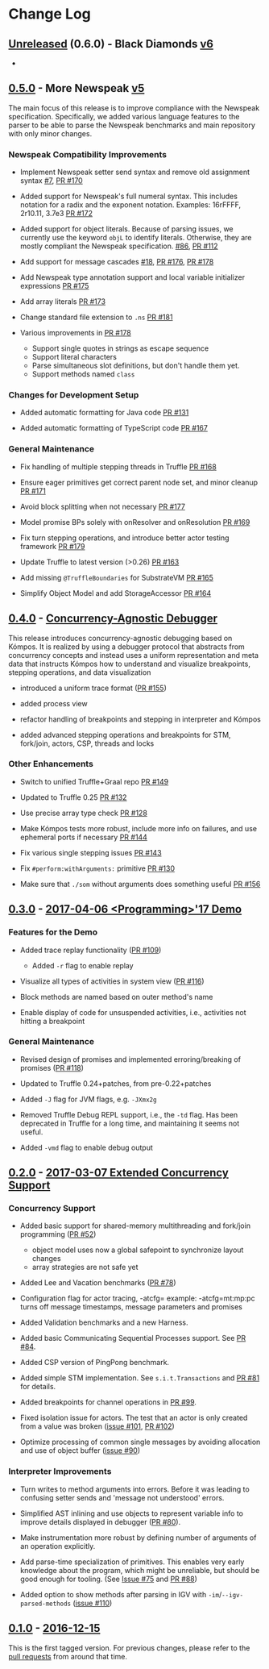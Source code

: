 # Change Log

## [Unreleased] \(0.6.0\) - Black Diamonds [v6]

  -

## [0.5.0] - More Newspeak [v5]

The main focus of this release is to improve compliance with the Newspeak
specification. Specifically, we added various language features to the parser
to be able to parse the Newspeak benchmarks and main repository with only minor
changes.

### Newspeak Compatibility Improvements

 - Implement Newspeak setter send syntax and remove old assignment syntax [\#7](https://github.com/smarr/SOMns/issues/7), [PR #170](https://github.com/smarr/SOMns/pull/170)

 - Added support for Newspeak's full numeral syntax. This includes notation for
   a radix and the exponent notation. Examples: 16rFFFF, 2r10.11, 3.7e3 [PR #172](https://github.com/smarr/SOMns/pull/172)

 - Added support for object literals. Because of parsing issues, we currently
   use the keyword `objL` to identify literals. Otherwise, they are mostly
   compliant the Newspeak specification.
   [#86](https://github.com/smarr/SOMns/issues/86), [PR #112](https://github.com/smarr/SOMns/pull/112)
   
 - Add support for message cascades [\#18](https://github.com/smarr/SOMns/issues/18), [PR #176](https://github.com/smarr/SOMns/pull/176), [PR #178](https://github.com/smarr/SOMns/pull/178)

 - Add Newspeak type annotation support and local variable initializer expressions [PR #175](https://github.com/smarr/SOMns/pull/175)
 
 - Add array literals [PR #173](https://github.com/smarr/SOMns/pull/173)

 - Change standard file extension to `.ns` [PR #181](https://github.com/smarr/SOMns/pull/181)

 - Various improvements in [PR #178](https://github.com/smarr/SOMns/pull/178)
   - Support single quotes in strings as escape sequence
   - Support literal characters
   - Parse simultaneous slot definitions, but don't handle them yet.
   - Support methods named `class`

### Changes for Development Setup

  - Added automatic formatting for Java code [PR #131](https://github.com/smarr/SOMns/pull/131)
  
  - Added automatic formatting of TypeScript code [PR #167](https://github.com/smarr/SOMns/pull/167) 

### General Maintenance

  - Fix handling of multiple stepping threads in Truffle [PR #168](https://github.com/smarr/SOMns/pull/168)

  - Ensure eager primitives get correct parent node set, and minor cleanup [PR #171](https://github.com/smarr/SOMns/pull/171)

  - Avoid block splitting when not necessary [PR #177](https://github.com/smarr/SOMns/pull/177)

  - Model promise BPs solely with onResolver and onResolution [PR #169](https://github.com/smarr/SOMns/pull/169) 

  - Fix turn stepping operations, and introduce better actor testing framework [PR #179](https://github.com/smarr/SOMns/pull/179) 
  
  - Update Truffle to latest version \(\>0.26\) [PR #163](https://github.com/smarr/SOMns/pull/163)
  
  - Add missing `@TruffleBoundaries` for SubstrateVM [PR #165](https://github.com/smarr/SOMns/pull/165) 

  - Simplify Object Model and add StorageAccessor [PR #164](https://github.com/smarr/SOMns/pull/164) 

## [0.4.0] - [Concurrency-Agnostic Debugger][v4]

This release introduces concurrency-agnostic debugging based on Kómpos.
It is realized by using a debugger protocol that abstracts from concurrency 
concepts and instead uses a uniform representation and meta data that instructs
Kómpos how to understand and visualize breakpoints, stepping operations, and
data visualization

  - introduced a uniform trace format ([PR #155](https://github.com/smarr/SOMns/pull/155))
  
  - added process view
  
  - refactor handling of breakpoints and stepping in interpreter and Kómpos
  
  - added advanced stepping operations and breakpoints for STM, fork/join, actors, CSP, threads and locks

### Other Enhancements

  - Switch to unified Truffle+Graal repo [PR #149](https://github.com/smarr/SOMns/pull/149) 

  - Updated to Truffle 0.25 [PR #132](https://github.com/smarr/SOMns/pull/132)

  - Use precise array type check [PR #128](https://github.com/smarr/SOMns/pull/128)

  - Make Kómpos tests more robust, include more info on failures, and use ephemeral ports if necessary [PR #144](https://github.com/smarr/SOMns/pull/144)

  - Fix various single stepping issues [PR #143](https://github.com/smarr/SOMns/pull/143)

  - Fix `#perform:withArguments:` primitive [PR #130](https://github.com/smarr/SOMns/pull/130)

  - Make sure that `./som` without arguments does something useful [PR #156](https://github.com/smarr/SOMns/issues/156)
  
## [0.3.0] - [2017-04-06 &lt;Programming&gt;'17 Demo][v3]

### Features for the Demo

 - Added trace replay functionality ([PR #109](https://github.com/smarr/SOMns/pull/109))
   - Added `-r` flag to enable replay

 - Visualize all types of activities in system view ([PR #116](https://github.com/smarr/SOMns/pull/116))

 - Block methods are named based on outer method's name

 - Enable display of code for unsuspended activities, i.e., activities not
   hitting a breakpoint

### General Maintenance

 - Revised design of promises and implemented erroring/breaking of promises
   ([PR #118](https://github.com/smarr/SOMns/pull/118))

 - Updated to Truffle 0.24+patches, from pre-0.22+patches

 - Added `-J` flag for JVM flags, e.g. `-JXmx2g`

 - Removed Truffle Debug REPL support, i.e., the `-td` flag. Has been deprecated
   in Truffle for a long time, and maintaining it seems not useful.

 - Added `-vmd` flag to enable debug output

## [0.2.0] - [2017-03-07 Extended Concurrency Support][v2]

### Concurrency Support

 - Added basic support for shared-memory multithreading and fork/join
   programming ([PR #52](https://github.com/smarr/SOMns/pull/52))
   - object model uses now a global safepoint to synchronize layout changes
   - array strategies are not safe yet

 - Added Lee and Vacation benchmarks ([PR #78](https://github.com/smarr/SOMns/pull/78))

 - Configuration flag for actor tracing, -atcfg=<config>
   example: -atcfg=mt:mp:pc turns off message timestamps, message parameters and promises

 - Added Validation benchmarks and a new Harness.

 - Added basic Communicating Sequential Processes support.
   See [PR #84](https://github.com/smarr/SOMns/pull/88).

 - Added CSP version of PingPong benchmark.

 - Added simple STM implementation. See `s.i.t.Transactions` and [PR #81](https://github.com/smarr/SOMns/pull/81) for details.

 - Added breakpoints for channel operations in [PR #99](https://github.com/smarr/SOMns/pull/81).

 - Fixed isolation issue for actors. The test that an actor is only created
   from a value was broken ([issue #101](https://github.com/smarr/SOMns/issues/101), [PR #102](https://github.com/smarr/SOMns/pull/102))

 - Optimize processing of common single messages by avoiding allocation and
   use of object buffer ([issue #90](https://github.com/smarr/SOMns/pull/90))

### Interpreter Improvements

 - Turn writes to method arguments into errors. Before it was leading to
   confusing setter sends and 'message not understood' errors.

 - Simplified AST inlining and use objects to represent variable info to improve
   details displayed in debugger ([PR #80](https://github.com/smarr/SOMns/pull/80)).

 - Make instrumentation more robust by defining number of arguments of an
   operation explicitly.

 - Add parse-time specialization of primitives. This enables very early
   knowledge about the program, which might be unreliable, but should be good
   enough for tooling. (See [Issue #75](https://github.com/smarr/SOMns/issues/75) and [PR #88](https://github.com/smarr/SOMns/pull/88))

 - Added option to show methods after parsing in IGV with
   `-im`/`--igv-parsed-methods` ([issue #110](https://github.com/smarr/SOMns/pull/110))

## [0.1.0] - [2016-12-15][v1]

This is the first tagged version. For previous changes, please refer to the
[pull requests][OldPRs] from around that time.

[v6]: https://github.com/smarr/SOMns/milestone/7?closed=1
[v5]: https://github.com/smarr/SOMns/milestone/6?closed=1
[v4]: https://github.com/smarr/SOMns/milestone/5?closed=1
[v3]: https://github.com/smarr/SOMns/milestone/3?closed=1
[v2]: https://github.com/smarr/SOMns/milestone/2?closed=1
[v1]: https://github.com/smarr/SOMns/milestone/1?closed=1
[Unreleased]: https://github.com/smarr/SOMns/compare/v0.5.0...HEAD
[0.5.0]:      https://github.com/smarr/SOMns/compare/v0.4.0...v0.5.0
[0.4.0]:      https://github.com/smarr/SOMns/compare/v0.3.0...v0.4.0
[0.3.0]:      https://github.com/smarr/SOMns/compare/v0.2.0...v0.3.0
[0.2.0]:      https://github.com/smarr/SOMns/compare/v0.1.0...v0.2.0
[0.1.0]:      https://github.com/smarr/SOMns/releases/tag/v0.1.0
[OldPRs]:    https://github.com/smarr/SOMns/pulls?utf8=%E2%9C%93&q=is%3Apr%20is%3Aclosed%20created%3A2010-01-01..2016-12-15%20

